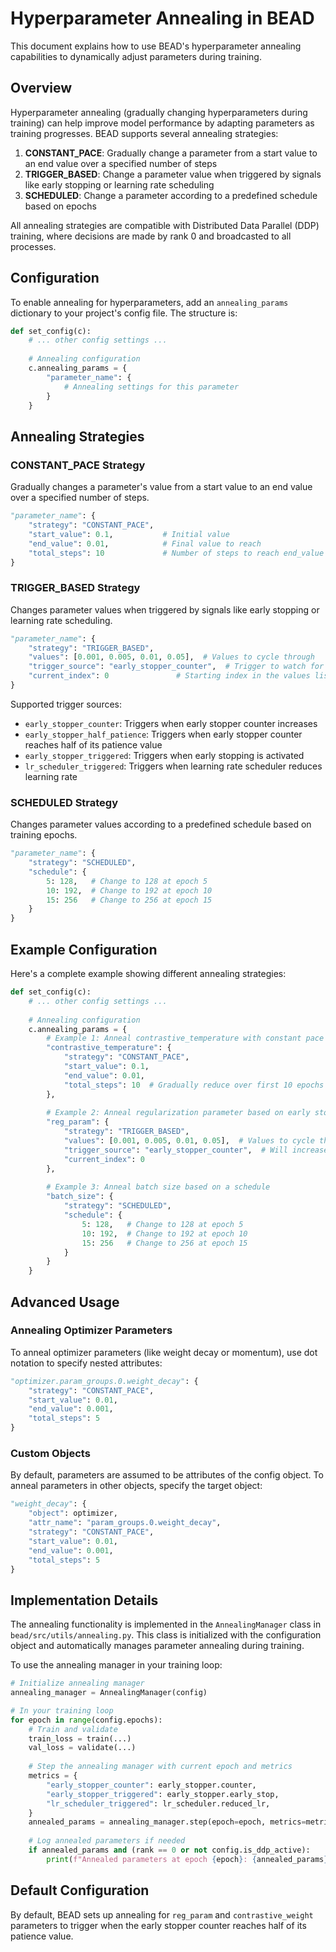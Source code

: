 # Hyperparameter Annealing in BEAD

This document explains how to use BEAD's hyperparameter annealing capabilities to dynamically adjust parameters during training.

## Overview

Hyperparameter annealing (gradually changing hyperparameters during training) can help improve model performance by adapting parameters as training progresses. BEAD supports several annealing strategies:

1. **CONSTANT_PACE**: Gradually change a parameter from a start value to an end value over a specified number of steps
2. **TRIGGER_BASED**: Change a parameter value when triggered by signals like early stopping or learning rate scheduling
3. **SCHEDULED**: Change a parameter according to a predefined schedule based on epochs

All annealing strategies are compatible with Distributed Data Parallel (DDP) training, where decisions are made by rank 0 and broadcasted to all processes.

## Configuration

To enable annealing for hyperparameters, add an `annealing_params` dictionary to your project's config file. The structure is:

```python
def set_config(c):
    # ... other config settings ...
    
    # Annealing configuration
    c.annealing_params = {
        "parameter_name": {
            # Annealing settings for this parameter
        }
    }
```

## Annealing Strategies

### CONSTANT_PACE Strategy

Gradually changes a parameter's value from a start value to an end value over a specified number of steps.

```python
"parameter_name": {
    "strategy": "CONSTANT_PACE",
    "start_value": 0.1,           # Initial value
    "end_value": 0.01,            # Final value to reach
    "total_steps": 10             # Number of steps to reach end_value
}
```

### TRIGGER_BASED Strategy

Changes parameter values when triggered by signals like early stopping or learning rate scheduling.

```python
"parameter_name": {
    "strategy": "TRIGGER_BASED",
    "values": [0.001, 0.005, 0.01, 0.05],  # Values to cycle through
    "trigger_source": "early_stopper_counter",  # Trigger to watch for
    "current_index": 0               # Starting index in the values list
}
```

Supported trigger sources:
- `early_stopper_counter`: Triggers when early stopper counter increases
- `early_stopper_half_patience`: Triggers when early stopper counter reaches half of its patience value
- `early_stopper_triggered`: Triggers when early stopping is activated
- `lr_scheduler_triggered`: Triggers when learning rate scheduler reduces learning rate

### SCHEDULED Strategy

Changes parameter values according to a predefined schedule based on training epochs.

```python
"parameter_name": {
    "strategy": "SCHEDULED",
    "schedule": {
        5: 128,   # Change to 128 at epoch 5
        10: 192,  # Change to 192 at epoch 10
        15: 256   # Change to 256 at epoch 15
    }
}
```

## Example Configuration

Here's a complete example showing different annealing strategies:

```python
def set_config(c):
    # ... other config settings ...
    
    # Annealing configuration
    c.annealing_params = {
        # Example 1: Anneal contrastive_temperature with constant pace
        "contrastive_temperature": {
            "strategy": "CONSTANT_PACE",
            "start_value": 0.1,
            "end_value": 0.01,
            "total_steps": 10  # Gradually reduce over first 10 epochs
        },
        
        # Example 2: Anneal regularization parameter based on early stopper trigger
        "reg_param": {
            "strategy": "TRIGGER_BASED",
            "values": [0.001, 0.005, 0.01, 0.05],  # Values to cycle through
            "trigger_source": "early_stopper_counter",  # Will increase when counter increases
            "current_index": 0
        },
        
        # Example 3: Anneal batch size based on a schedule
        "batch_size": {
            "strategy": "SCHEDULED",
            "schedule": {
                5: 128,   # Change to 128 at epoch 5
                10: 192,  # Change to 192 at epoch 10
                15: 256   # Change to 256 at epoch 15
            }
        }
    }
```

## Advanced Usage

### Annealing Optimizer Parameters

To anneal optimizer parameters (like weight decay or momentum), use dot notation to specify nested attributes:

```python
"optimizer.param_groups.0.weight_decay": {
    "strategy": "CONSTANT_PACE",
    "start_value": 0.01,
    "end_value": 0.001,
    "total_steps": 5
}
```

### Custom Objects

By default, parameters are assumed to be attributes of the config object. To anneal parameters in other objects, specify the target object:

```python
"weight_decay": {
    "object": optimizer,
    "attr_name": "param_groups.0.weight_decay",
    "strategy": "CONSTANT_PACE",
    "start_value": 0.01,
    "end_value": 0.001,
    "total_steps": 5
}
```

## Implementation Details

The annealing functionality is implemented in the `AnnealingManager` class in `bead/src/utils/annealing.py`. This class is initialized with the configuration object and automatically manages parameter annealing during training.

To use the annealing manager in your training loop:

```python
# Initialize annealing manager
annealing_manager = AnnealingManager(config)

# In your training loop
for epoch in range(config.epochs):
    # Train and validate
    train_loss = train(...)
    val_loss = validate(...)
    
    # Step the annealing manager with current epoch and metrics
    metrics = {
        "early_stopper_counter": early_stopper.counter,
        "early_stopper_triggered": early_stopper.early_stop,
        "lr_scheduler_triggered": lr_scheduler.reduced_lr,
    }
    annealed_params = annealing_manager.step(epoch=epoch, metrics=metrics)
    
    # Log annealed parameters if needed
    if annealed_params and (rank == 0 or not config.is_ddp_active):
        print(f"Annealed parameters at epoch {epoch}: {annealed_params}")
```

## Default Configuration

By default, BEAD sets up annealing for `reg_param` and `contrastive_weight` parameters to trigger when the early stopper counter reaches half of its patience value.
